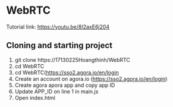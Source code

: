 # WebRTC

Tutorial link: https://youtu.be/8I2axE6j204

## Cloning and starting project
1. git clone https://17130225Hoangthinh/WebRTC
2. cd WebRTC
2. cd WebRTC(https://sso2.agora.io/en/login
3. Create an account on agora.io (https://sso2.agora.io/en/login)
4. Create agora apora app and copy app ID
5. Update APP_ID on line 1 in main.js
6. Open index.html
